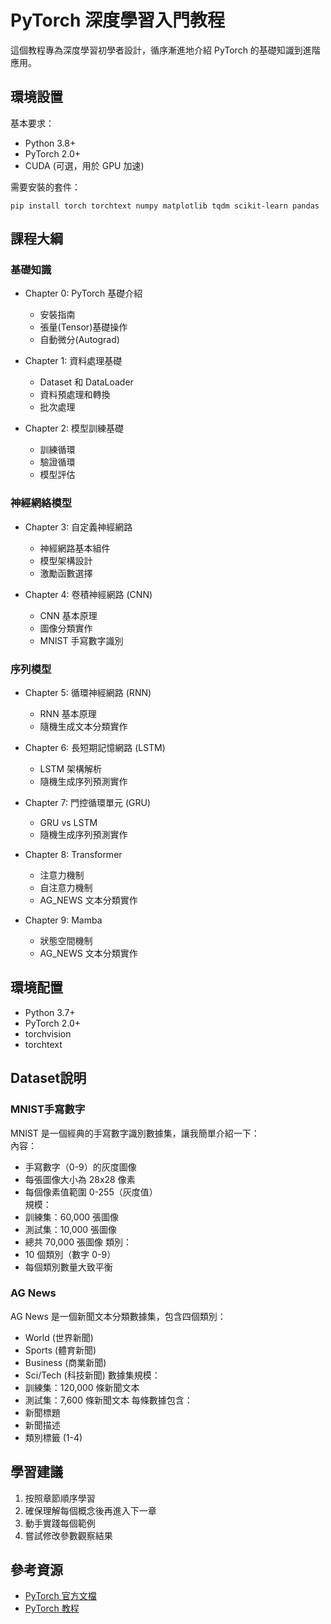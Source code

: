 # PyTorch 深度學習入門教程

這個教程專為深度學習初學者設計，循序漸進地介紹 PyTorch 的基礎知識到進階應用。

## 環境設置

基本要求：
- Python 3.8+
- PyTorch 2.0+
- CUDA (可選，用於 GPU 加速)

需要安裝的套件：
```
pip install torch torchtext numpy matplotlib tqdm scikit-learn pandas
```

## 課程大綱

### 基礎知識
- Chapter 0: PyTorch 基礎介紹
  - 安裝指南
  - 張量(Tensor)基礎操作
  - 自動微分(Autograd)

- Chapter 1: 資料處理基礎
  - Dataset 和 DataLoader
  - 資料預處理和轉換
  - 批次處理

- Chapter 2: 模型訓練基礎
  - 訓練循環
  - 驗證循環
  - 模型評估

### 神經網絡模型
- Chapter 3: 自定義神經網路
  - 神經網路基本組件
  - 模型架構設計
  - 激勵函數選擇

- Chapter 4: 卷積神經網路 (CNN)
  - CNN 基本原理
  - 圖像分類實作
  - MNIST 手寫數字識別

### 序列模型
- Chapter 5: 循環神經網路 (RNN)
  - RNN 基本原理
  - 隨機生成文本分類實作

- Chapter 6: 長短期記憶網路 (LSTM)
  - LSTM 架構解析
  - 隨機生成序列預測實作

- Chapter 7: 門控循環單元 (GRU)
  - GRU vs LSTM
  - 隨機生成序列預測實作

- Chapter 8: Transformer
  - 注意力機制
  - 自注意力機制
  - AG_NEWS 文本分類實作

- Chapter 9: Mamba
  - 狀態空間機制
  - AG_NEWS 文本分類實作

## 環境配置
- Python 3.7+
- PyTorch 2.0+
- torchvision
- torchtext

## Dataset說明
### MNIST手寫數字
MNIST 是一個經典的手寫數字識別數據集，讓我簡單介紹一下：  
內容：  
- 手寫數字（0-9）的灰度圖像
- 每張圖像大小為 28x28 像素
- 每個像素值範圍 0-255（灰度值）  
規模：  
- 訓練集：60,000 張圖像
- 測試集：10,000 張圖像
- 總共 70,000 張圖像
類別：  
- 10 個類別（數字 0-9）
- 每個類別數量大致平衡

### AG News 
AG News 是一個新聞文本分類數據集，包含四個類別：  
- World (世界新聞)
- Sports (體育新聞)
- Business (商業新聞)
- Sci/Tech (科技新聞)
數據集規模：  
- 訓練集：120,000 條新聞文本
- 測試集：7,600 條新聞文本
每條數據包含：  
- 新聞標題
- 新聞描述
- 類別標籤 (1-4)

## 學習建議
1. 按照章節順序學習
2. 確保理解每個概念後再進入下一章
3. 動手實踐每個範例
4. 嘗試修改參數觀察結果

## 參考資源
- [PyTorch 官方文檔](https://pytorch.org/docs/stable/index.html)
- [PyTorch 教程](https://pytorch.org/tutorials/)
